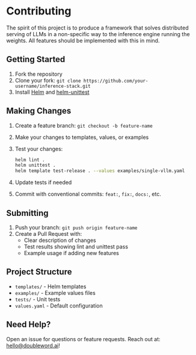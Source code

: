 # Contributing

The spirit of this project is to produce a framework that solves distributed serving of LLMs in a non-specific way to the inference engine running the weights. All features should be implemented with this in mind.

## Getting Started

1. Fork the repository
2. Clone your fork: `git clone https://github.com/your-username/inference-stack.git`
3. Install [Helm](https://helm.sh/docs/intro/install/) and [helm-unittest](https://github.com/helm-unittest/helm-unittest)

## Making Changes

1. Create a feature branch: `git checkout -b feature-name`
2. Make your changes to templates, values, or examples
3. Test your changes:

   ```bash
   helm lint .
   helm unittest .
   helm template test-release . --values examples/single-vllm.yaml
   ```

4. Update tests if needed
5. Commit with conventional commits: `feat:`, `fix:`, `docs:`, etc.

## Submitting

1. Push your branch: `git push origin feature-name`
2. Create a Pull Request with:
   - Clear description of changes
   - Test results showing lint and unittest pass
   - Example usage if adding new features

## Project Structure

- `templates/` - Helm templates
- `examples/` - Example values files
- `tests/` - Unit tests
- `values.yaml` - Default configuration

## Need Help?

Open an issue for questions or feature requests. Reach out at: <hello@doubleword.ai>!
